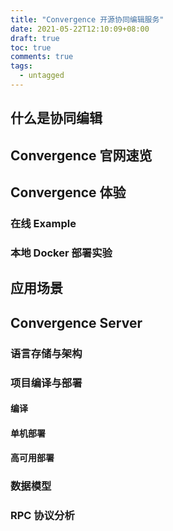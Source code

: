 ```yaml
---
title: "Convergence 开源协同编辑服务"
date: 2021-05-22T12:10:09+08:00
draft: true
toc: true
comments: true
tags:
  - untagged
---
```


## 什么是协同编辑

## Convergence 官网速览

## Convergence 体验

### 在线 Example

### 本地 Docker 部署实验

## 应用场景

## Convergence Server

### 语言存储与架构

### 项目编译与部署

#### 编译

#### 单机部署

#### 高可用部署

### 数据模型

### RPC 协议分析

